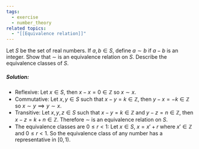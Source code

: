 ```yaml
---
tags:
  - exercise
  - number_theory
related topics:
  - "[[Equivalence relation]]"
---
```

Let $S$ be the set of real numbers. If $a, b \in S$, define $a \sim b$ if $a − b$ is an integer. Show that $\sim$ is an equivalence relation on $S$. Describe the equivalence classes of $S$.
##### Solution:
- Reflexive:
	Let $x\in S$, then $x-x=0\in\mathbb{Z}$ so $x\sim x$.
- Commutative:
	Let $x,y\in S$ such that $x-y=k\in\mathbb{Z}$, then  $y-x=-k\in\mathbb{Z}$ so $x\sim y \implies y\sim x$.
- Transitive:
	Let $x,y,z\in S$ such that $x-y=k\in\mathbb{Z}$ and $y-z=n\in\mathbb{Z}$, then $x-z=k+n\in\mathbb{Z}$.
Therefore $\sim$ is an equivalence relation on $S$.
- The equivalence classes are $0\leq r<1$:
	Let $x\in S$, $x=x' + r$ where $x'\in\mathbb{Z}$ and $0\leq r<1$. So the equivalence class of any number has a representative in $[0,1)$.